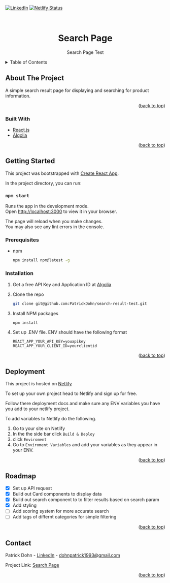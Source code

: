 <div id="top"></div>

[![LinkedIn][linkedin-shield]][linkedin-url]
[![Netlify Status](https://api.netlify.com/api/v1/badges/e3ed860f-cf16-4131-8ab6-dc57f60f64c8/deploy-status)](https://app.netlify.com/sites/phenomenal-cucurucho-493fb4/deploys)

<!-- PROJECT LOGO -->
<br />
<div align="center">

<h1 align="center">Search Page</h1>

  <p align="center">
    Search Page Test
 
  </p>
</div>

<!-- TABLE OF CONTENTS -->
<details>
  <summary>Table of Contents</summary>
  <ol>
    <li>
      <a href="#about-the-project">About The Project</a>
      <ul>
        <li><a href="#built-with">Built With</a></li>
      </ul>
    </li>
    <li>
      <a href="#getting-started">Getting Started</a>
      <ul>
        <li><a href="#prerequisites">Prerequisites</a></li>
        <li><a href="#installation">Installation</a></li>
      </ul>
    </li>
    <li><a href="#deployment">Deployment</a></li>
    <li><a href="#roadmap">Roadmap</a></li>
     <li><a href="#contact">Contact</a></li>
  </ol>
</details>

<!-- ABOUT THE PROJECT -->

## About The Project

A simple search result page for displaying and searching for product information.

<p align="right">(<a href="#top">back to top</a>)</p>

### Built With

- [React.js](https://reactjs.org/)
- [Algolia](https://www.algolia.com/doc/)

<p align="right">(<a href="#top">back to top</a>)</p>

<!-- GETTING STARTED -->

## Getting Started

This project was bootstrapped with [Create React App](https://github.com/facebook/create-react-app).

In the project directory, you can run:

### `npm start`

Runs the app in the development mode.\
Open [http://localhost:3000](http://localhost:3000) to view it in your browser.

The page will reload when you make changes.\
You may also see any lint errors in the console.

### Prerequisites

- npm
  ```sh
  npm install npm@latest -g
  ```

### Installation

1. Get a free API Key and Application ID at [Algolia](https://www.algolia.com/doc/)
2. Clone the repo
   ```sh
   git clone git@github.com:PatrickDohn/search-result-test.git
   ```
3. Install NPM packages
   ```sh
   npm install
   ```
4. Set up .ENV file. ENV should have the following format

   ```
   REACT_APP_YOUR_API_KEY=youapikey
   REACT_APP_YOUR_CLIENT_ID=yourclientid
   ```

<p align="right">(<a href="#top">back to top</a>)</p>

<!-- DEPLOYMENT -->

## Deployment

This project is hosted on [Netlify](https://www.netlify.com/)

To set up your own project head to Netlify and sign up for free.

Follow there deployment docs and make sure any ENV variables you have you add to your netlify project.

To add variables to Netlify do the following.

1. Go to your site on Netlify
2. In the the side bar click `Build & Deploy`
3. click `Enviroment`
4. Go to `Enviroment Variables` and add your variables as they appear in your ENV.

<p align="right">(<a href="#top">back to top</a>)</p>

<!-- ROADMAP -->

## Roadmap

- [x] Set up API request
- [x] Build out Card components to display data
- [x] Build out search component to to filter results based on search param
- [x] Add styling
- [ ] Add scoring system for more accurate search
- [ ] Add tags of differnt categories for simple filtering

<p align="right">(<a href="#top">back to top</a>)</p>

<!-- CONTACT -->

## Contact

Patrick Dohn - [LinkedIn](https://www.linkedin.com/in/patrick-dohn/) - dohnpatrick1993@gmail.com

Project Link: [Search Page](https://phenomenal-cucurucho-493fb4.netlify.app/)

<p align="right">(<a href="#top">back to top</a>)</p>

<!-- MARKDOWN LINKS & IMAGES -->
<!-- https://www.markdownguide.org/basic-syntax/#reference-style-links -->

[linkedin-shield]: https://img.shields.io/badge/-LinkedIn-black.svg?style=for-the-badge&logo=linkedin&colorB=555
[linkedin-url]: https://www.linkedin.com/in/patrick-dohn/
